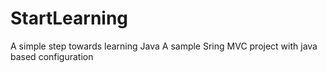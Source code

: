 # StartLearning
A simple step towards learning Java
A sample Sring MVC project with java based configuration
